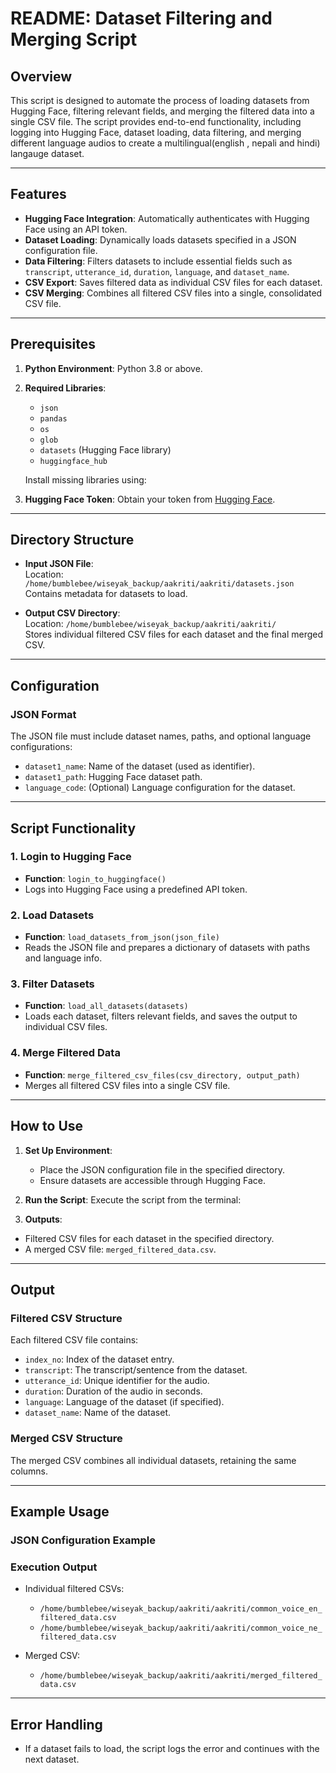 # README: Dataset Filtering and Merging Script

## Overview
This script is designed to automate the process of loading datasets from Hugging Face, filtering relevant fields, and merging the filtered data into a single CSV file. The script provides end-to-end functionality, including logging into Hugging Face, dataset loading, data filtering, and merging different language audios to create a multilingual(english ,  nepali and hindi) langauge dataset.

---

## Features
- **Hugging Face Integration**: Automatically authenticates with Hugging Face using an API token.
- **Dataset Loading**: Dynamically loads datasets specified in a JSON configuration file.
- **Data Filtering**: Filters datasets to include essential fields such as `transcript`, `utterance_id`, `duration`, `language`, and `dataset_name`.
- **CSV Export**: Saves filtered data as individual CSV files for each dataset.
- **CSV Merging**: Combines all filtered CSV files into a single, consolidated CSV file.

---

## Prerequisites
1. **Python Environment**: Python 3.8 or above.
2. **Required Libraries**:
   - `json`
   - `pandas`
   - `os`
   - `glob`
   - `datasets` (Hugging Face library)
   - `huggingface_hub`

   Install missing libraries using:



3. **Hugging Face Token**: Obtain your token from [Hugging Face](https://huggingface.co/settings/tokens).

---

## Directory Structure
- **Input JSON File**:  
Location: `/home/bumblebee/wiseyak_backup/aakriti/aakriti/datasets.json`  
Contains metadata for datasets to load.

- **Output CSV Directory**:  
Location: `/home/bumblebee/wiseyak_backup/aakriti/aakriti/`  
Stores individual filtered CSV files for each dataset and the final merged CSV.

---

## Configuration
### JSON Format
The JSON file must include dataset names, paths, and optional language configurations:


- `dataset1_name`: Name of the dataset (used as identifier).
- `dataset1_path`: Hugging Face dataset path.
- `language_code`: (Optional) Language configuration for the dataset.

---

## Script Functionality
### 1. Login to Hugging Face
- **Function**: `login_to_huggingface()`
- Logs into Hugging Face using a predefined API token.

### 2. Load Datasets
- **Function**: `load_datasets_from_json(json_file)`
- Reads the JSON file and prepares a dictionary of datasets with paths and language info.

### 3. Filter Datasets
- **Function**: `load_all_datasets(datasets)`
- Loads each dataset, filters relevant fields, and saves the output to individual CSV files.

### 4. Merge Filtered Data
- **Function**: `merge_filtered_csv_files(csv_directory, output_path)`
- Merges all filtered CSV files into a single CSV file.

---

## How to Use
1. **Set Up Environment**:
   - Place the JSON configuration file in the specified directory.
   - Ensure datasets are accessible through Hugging Face.

2. **Run the Script**:
   Execute the script from the terminal:


3. **Outputs**:
- Filtered CSV files for each dataset in the specified directory.
- A merged CSV file: `merged_filtered_data.csv`.

---

## Output
### Filtered CSV Structure
Each filtered CSV file contains:
- `index_no`: Index of the dataset entry.
- `transcript`: The transcript/sentence from the dataset.
- `utterance_id`: Unique identifier for the audio.
- `duration`: Duration of the audio in seconds.
- `language`: Language of the dataset (if specified).
- `dataset_name`: Name of the dataset.

### Merged CSV Structure
The merged CSV combines all individual datasets, retaining the same columns.

---

## Example Usage
### JSON Configuration Example


### Execution Output
- Individual filtered CSVs:
  - `/home/bumblebee/wiseyak_backup/aakriti/aakriti/common_voice_en_filtered_data.csv`
  - `/home/bumblebee/wiseyak_backup/aakriti/aakriti/common_voice_ne_filtered_data.csv`
  
- Merged CSV:
  - `/home/bumblebee/wiseyak_backup/aakriti/aakriti/merged_filtered_data.csv`

---

## Error Handling
- If a dataset fails to load, the script logs the error and continues with the next dataset.









